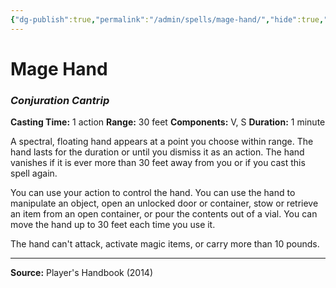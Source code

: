 ```yaml
---
{"dg-publish":true,"permalink":"/admin/spells/mage-hand/","hide":true,"updated":"2025-08-05T19:49:54.707+01:00"}
---
```


# Mage Hand
### *Conjuration Cantrip*
**Casting Time:** 1 action
**Range:** 30 feet
**Components:** V, S
**Duration:** 1 minute

A spectral, floating hand appears at a point you choose within range. The hand lasts for the duration or until you dismiss it as an action. The hand vanishes if it is ever more than 30 feet away from you or if you cast this spell again.

You can use your action to control the hand. You can use the hand to manipulate an object, open an unlocked door or container, stow or retrieve an item from an open container, or pour the contents out of a vial. You can move the hand up to 30 feet each time you use it.

The hand can't attack, activate magic items, or carry more than 10 pounds.

---
**Source:** Player's Handbook (2014)